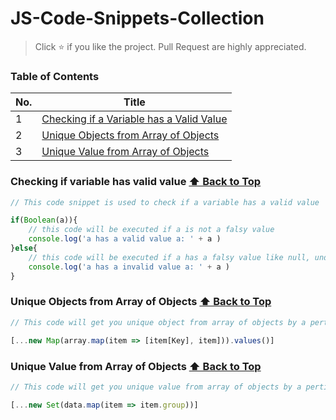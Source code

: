 # JS-Code-Snippets-Collection
> Click :star:  if you like the project. Pull Request are highly appreciated.

### Table of Contents
| No. | Title |
|---- | ---------
|1  | [Checking if a Variable has a Valid Value](#Checking-if-variable-has-valid-value) |
|2  | [Unique Objects from Array of Objects](#Unique-Objects-from-Array-of-Objects) |
|3  | [Unique Value from Array of Objects](#Unique-Value-from-Array-of-Objects) |



### Checking if variable has valid value **[⬆ Back to Top](#table-of-contents)**
```javascript
// This code snippet is used to check if a variable has a valid value 

if(Boolean(a)){
    // this code will be executed if a is not a falsy value
    console.log('a has a valid value a: ' + a )
}else{
    // this code will be executed if a has a falsy value like null, undefined, empty string("")
    console.log('a has a invalid value a: ' + a )
}
```

### Unique Objects from Array of Objects **[⬆ Back to Top](#table-of-contents)**
```javascript
// This code will get you unique object from array of objects by a perticular key

[...new Map(array.map(item => [item[Key], item])).values()]

```

### Unique Value from Array of Objects **[⬆ Back to Top](#table-of-contents)**
```javascript
// This code will get you unique value from array of objects by a perticular key

[...new Set(data.map(item => item.group))]
